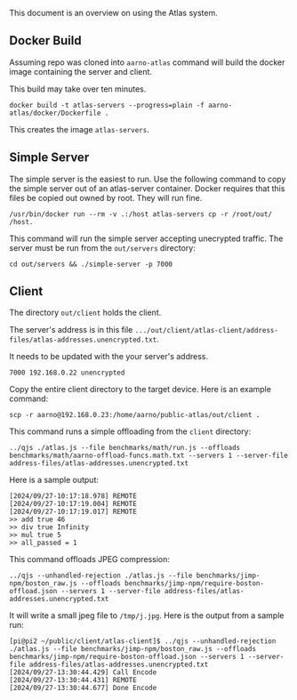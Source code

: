 This document is an overview on using the Atlas system.

## Docker Build

Assuming repo was cloned into `aarno-atlas` command will build the docker image containing the server and client.

This build may take over ten minutes.

```
docker build -t atlas-servers --progress=plain -f aarno-atlas/docker/Dockerfile .
```

This creates the image `atlas-servers`.

## Simple Server

The simple server is the easiest to run. Use the following command to copy the simple server out of an atlas-server container.
Docker requires that this files be copied out owned by root. They will run fine.

```
/usr/bin/docker run --rm -v .:/host atlas-servers cp -r /root/out/ /host.
```

This command will run the simple server accepting unecrypted traffic. The server must be run from the `out/servers` directory:

```
cd out/servers && ./simple-server -p 7000
```

## Client
The directory `out/client` holds the client.

The server's address is in this file `.../out/client/atlas-client/address-files/atlas-addresses.unencrypted.txt`.

It needs to be updated with the your server's address.

```
7000 192.168.0.22 unencrypted
```

Copy the entire client directory to the target device. Here is an example command:

```
scp -r aarno@192.168.0.23:/home/aarno/public-atlas/out/client .
```

This command runs a simple offloading from the `client` directory:

```
../qjs ./atlas.js --file benchmarks/math/run.js --offloads benchmarks/math/aarno-offload-funcs.math.txt --servers 1 --server-file address-files/atlas-addresses.unencrypted.txt
```

Here is a sample output:

```
[2024/09/27-10:17:18.978] REMOTE
[2024/09/27-10:17:19.004] REMOTE
[2024/09/27-10:17:19.017] REMOTE
>> add true 46
>> div true Infinity
>> mul true 5
>> all_passed = 1

```

This command offloads JPEG compression:

```
../qjs --unhandled-rejection ./atlas.js --file benchmarks/jimp-npm/boston_raw.js --offloads benchmarks/jimp-npm/require-boston-offload.json --servers 1 --server-file address-files/atlas-addresses.unencrypted.txt
```

It will write a small jpeg file to `/tmp/j.jpg`. Here is the output from a sample run:

```
[pi@pi2 ~/public/client/atlas-client]$ ../qjs --unhandled-rejection ./atlas.js --file benchmarks/jimp-npm/boston_raw.js --offloads benchmarks/jimp-npm/require-boston-offload.json --servers 1 --server-file address-files/atlas-addresses.unencrypted.txt 
[2024/09/27-13:30:44.429] Call Encode
[2024/09/27-13:30:44.431] REMOTE
[2024/09/27-13:30:44.677] Done Encode
```




